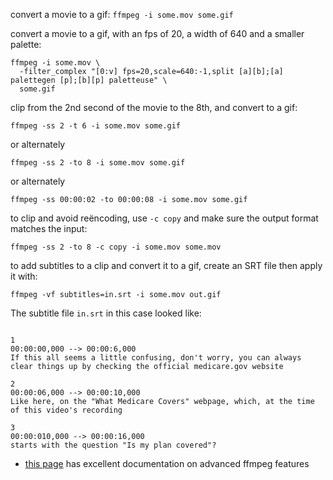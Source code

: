 convert a movie to a gif: `ffmpeg -i some.mov some.gif`

convert a movie to a gif, with an fps of 20, a width of 640 and a smaller palette: 

```shell
ffmpeg -i some.mov \
  -filter_complex "[0:v] fps=20,scale=640:-1,split [a][b];[a] palettegen [p];[b][p] paletteuse" \
  some.gif
```

clip from the 2nd second of the movie to the 8th, and convert to a gif:

`ffmpeg -ss 2 -t 6 -i some.mov some.gif`

or alternately

`ffmpeg -ss 2 -to 8 -i some.mov some.gif`

or alternately

`ffmpeg -ss 00:00:02 -to 00:00:08 -i some.mov some.gif`

to clip and avoid reëncoding, use `-c copy` and make sure the output format matches the input:

`ffmpeg -ss 2 -to 8 -c copy -i some.mov some.mov`

to add subtitles to a clip and convert it to a gif, create an SRT file then apply it with:

`ffmpeg -vf subtitles=in.srt -i some.mov out.gif`

The subtitle file `in.srt` in this case looked like:

```

1
00:00:00,000 --> 00:00:6,000
If this all seems a little confusing, don't worry, you can always clear things up by checking the official medicare.gov website

2
00:00:06,000 --> 00:00:10,000
Like here, on the "What Medicare Covers" webpage, which, at the time of this video's recording

3
00:00:010,000 --> 00:00:16,000
starts with the question "Is my plan covered"?
```

- [this page](https://amiaopensource.github.io/ffmprovisr/#filtergraphs) has excellent documentation on advanced ffmpeg features